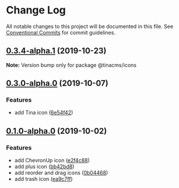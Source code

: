# Change Log

All notable changes to this project will be documented in this file.
See [Conventional Commits](https://conventionalcommits.org) for commit guidelines.

## [0.3.4-alpha.1](https://github.com/tinacms/tinacms/compare/@tinacms/icons@0.3.4-alpha.0...@tinacms/icons@0.3.4-alpha.1) (2019-10-23)

**Note:** Version bump only for package @tinacms/icons





## [0.3.0-alpha.0](https://github.com/tinacms/tinacms/compare/@tinacms/icons@0.1.1...@tinacms/icons@0.3.0-alpha.0) (2019-10-07)

### Features

- add Tina icon ([6e54f42](https://github.com/tinacms/tinacms/commit/6e54f42))

## [0.1.0-alpha.0](https://github.com/tinacms/tinacms/compare/@tinacms/icons@0.0.1-alpha.4...@tinacms/icons@0.1.0-alpha.0) (2019-10-02)

### Features

- add ChevronUp icon ([e2f4c88](https://github.com/tinacms/tinacms/commit/e2f4c88))
- add plus icon ([bb42bd8](https://github.com/tinacms/tinacms/commit/bb42bd8))
- add reorder and drag icons ([0b04468](https://github.com/tinacms/tinacms/commit/0b04468))
- add trash icon ([ea9c7ff](https://github.com/tinacms/tinacms/commit/ea9c7ff))
